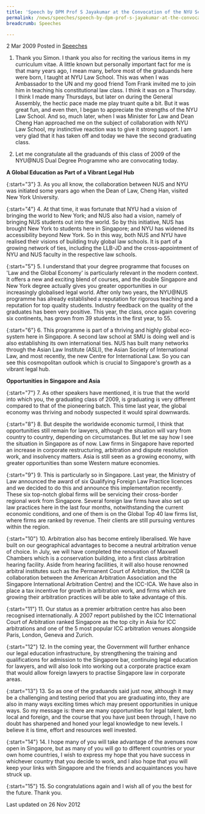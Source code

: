 ```yaml
---
title: 'Speech by DPM Prof S Jayakumar at the Convocation of the NYU School of Law and NUS Dual Degree Programme'
permalink: /news/speeches/speech-by-dpm-prof-s-jayakumar-at-the-convocation-of-the-nyu-school-of-law-and-nus-dual-degree/
breadcrumb: Speeches

---
```



2 Mar 2009 Posted in [Speeches](/news/speeches)

1. Thank you Simon. I thank you also for reciting the various items in my curriculum vitae. A little known but personally important fact for me is that many years ago, I mean many, before most of the graduands here were born, I taught at NYU Law School. This was when I was Ambassador to the UN and my good friend Tom Frank invited me to join him in teaching his constitutional law class. I think it was on a Thursday. I think I made many Thursdays, but later on during the General Assembly, the hectic pace made me play truant quite a bit. But it was great fun, and even then, I began to appreciate the strengths of the NYU Law School. And so, much later, when I was Minister for Law and Dean Cheng Han approached me on the subject of collaboration with NYU Law School, my instinctive reaction was to give it strong support. I am very glad that it has taken off and today we have the second graduating class.

2. Let me congratulate all the graduands of this class of 2009 of the NYU@NUS Dual Degree Programme who are convocating today.

**A Global Education as Part of a Vibrant Legal Hub** 

{:start="3"}
3. As you all know, the collaboration between NUS and NYU was initiated some years ago when the Dean of Law, Cheng Han, visited New York University.

{:start="4"}
4. At that time, it was fortunate that NYU had a vision of bringing the world to New York; and NUS also had a vision, namely of bringing NUS students out into the world. So by this initiative, NUS has brought New York to students here in Singapore; and NYU has widened its accessibility beyond New York. So in this way, both NUS and NYU have realised their visions of building truly global law schools. It is part of a growing network of ties, including the LLB-JD and the cross-appointment of NYU and NUS faculty in the respective law schools.

{:start="5"}
5. I understand that your degree programme that focuses on 'Law and the Global Economy' is particularly relevant in the modern context. It offers a new and exciting blend of courses, and the double Singapore and New York degree actually gives you greater opportunities in our increasingly globalised legal world. After only two years, the NYU@NUS programme has already established a reputation for rigorous teaching and a reputation for top quality students. Industry feedback on the quality of the graduates has been very positive. This year, the class, once again covering six continents, has grown from 39 students in the first year, to 55.

{:start="6"}
6. This programme is part of a thriving and highly global eco-system here in Singapore. A second law school at SMU is doing well and is also establishing its own international ties. NUS has built many networks through the Asian Law Institute (ASLI), the Asian Society of International Law, and most recently, the new Centre for International Law. So you can see this cosmopolitan outlook which is crucial to Singapore's growth as a vibrant legal hub.

**Opportunities in Singapore and Asia**

{:start="7"}
7. As other speakers have mentioned, it is true that the world into which you, the graduating class of 2009, is graduating is very different compared to that of the pioneering batch. This time last year, the global economy was thriving and nobody suspected it would spiral downwards.

{:start="8"}
8. But despite the worldwide economic turmoil, I think that opportunities still remain for lawyers, although the situation will vary from country to country, depending on circumstances. But let me say how I see the situation in Singapore as of now. Law firms in Singapore have reported an increase in corporate restructuring, arbitration and dispute resolution work, and insolvency matters. Asia is still seen as a growing economy, with greater opportunities than some Western mature economies.

{:start="9"}
9. This is particularly so in Singapore. Last year, the Ministry of Law announced the award of six Qualifying Foreign Law Practice licences and we decided to do this and announce this implementation recently. These six top-notch global firms will be servicing their cross-border regional work from Singapore. Several foreign law firms have also set up law practices here in the last four months, notwithstanding the current economic conditions, and one of them is on the Global Top 40 law firms list, where firms are ranked by revenue. Their clients are still pursuing ventures within the region.

{:start="10"}
10. Arbitration also has become entirely liberalised. We have built on our geographical advantages to become a neutral arbitration venue of choice. In July, we will have completed the renovation of Maxwell Chambers which is a conservation building, into a first class arbitration hearing facility. Aside from hearing facilities, it will also house renowned arbitral institutes such as the Permanent Court of Arbitration, the ICDR (a collaboration between the American Arbitration Association and the Singapore International Arbitration Centre) and the ICC-ICA. We have also in place a tax incentive for growth in arbitration work, and firms which are growing their arbitration practices will be able to take advantage of this.

{:start="11"}
11. Our status as a premier arbitration centre has also been recognised internationally. A 2007 report published by the ICC International Court of Arbitration ranked Singapore as the top city in Asia for ICC arbitrations and one of the 5 most popular ICC arbitration venues alongside Paris, London, Geneva and Zurich.

{:start="12"}
12. In the coming year, the Government will further enhance our legal education infrastructure, by strengthening the training and qualifications for admission to the Singapore bar, continuing legal education for lawyers, and will also look into working out a corporate practice exam that would allow foreign lawyers to practise Singapore law in corporate areas.

{:start="13"}
13. So as one of the graduands said just now, although it may be a challenging and testing period that you are graduating into, they are also in many ways exciting times which may present opportunities in unique ways. So my message is: there are many opportunities for legal talent, both local and foreign, and the course that you have just been through, I have no doubt has sharpened and honed your legal knowledge to new levels. I believe it is time, effort and resources well invested.

{:start="14"}
14. I hope many of you will take advantage of the avenues now open in Singapore, but as many of you will go to different countries or your own home countries, I wish to express my hope that you have success in whichever country that you decide to work, and I also hope that you will keep your links with Singapore and the friends and acquaintances you have struck up.

{:start="15"}
15. So congratulations again and I wish all of you the best for the future. Thank you.

<p class="right-side-updated">Last updated on 26 Nov 2012</p>
